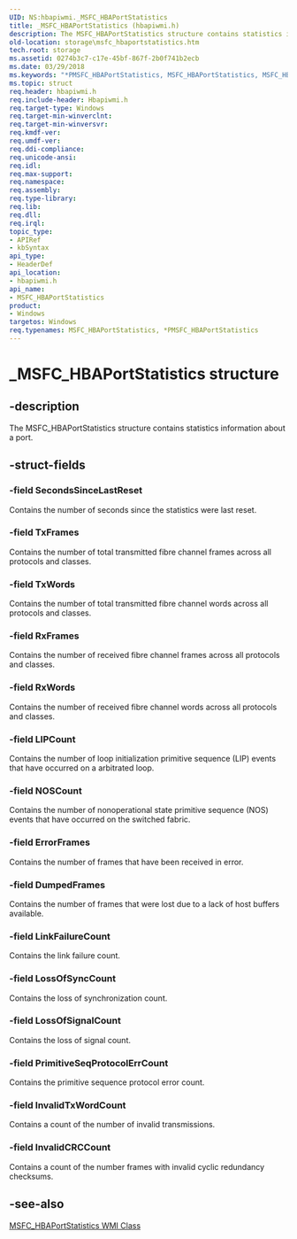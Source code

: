 ```yaml
---
UID: NS:hbapiwmi._MSFC_HBAPortStatistics
title: _MSFC_HBAPortStatistics (hbapiwmi.h)
description: The MSFC_HBAPortStatistics structure contains statistics information about a port.
old-location: storage\msfc_hbaportstatistics.htm
tech.root: storage
ms.assetid: 0274b3c7-c17e-45bf-867f-2b0f741b2ecb
ms.date: 03/29/2018
ms.keywords: "*PMSFC_HBAPortStatistics, MSFC_HBAPortStatistics, MSFC_HBAPortStatistics structure [Storage Devices], PMSFC_HBAPortStatistics, PMSFC_HBAPortStatistics structure pointer [Storage Devices], _MSFC_HBAPortStatistics, hbapiwmi/MSFC_HBAPortStatistics, hbapiwmi/PMSFC_HBAPortStatistics, storage.msfc_hbaportstatistics, structs-Fibre_93c56324-f8c5-4d43-815a-40ca9d44350d.xml"
ms.topic: struct
req.header: hbapiwmi.h
req.include-header: Hbapiwmi.h
req.target-type: Windows
req.target-min-winverclnt: 
req.target-min-winversvr: 
req.kmdf-ver: 
req.umdf-ver: 
req.ddi-compliance: 
req.unicode-ansi: 
req.idl: 
req.max-support: 
req.namespace: 
req.assembly: 
req.type-library: 
req.lib: 
req.dll: 
req.irql: 
topic_type:
- APIRef
- kbSyntax
api_type:
- HeaderDef
api_location:
- hbapiwmi.h
api_name:
- MSFC_HBAPortStatistics
product:
- Windows
targetos: Windows
req.typenames: MSFC_HBAPortStatistics, *PMSFC_HBAPortStatistics
---
```


# _MSFC_HBAPortStatistics structure


## -description


The MSFC_HBAPortStatistics structure contains statistics information about a port.


## -struct-fields




### -field SecondsSinceLastReset

Contains the number of seconds since the statistics were last reset.


### -field TxFrames

Contains the number of total transmitted fibre channel frames across all protocols and classes.


### -field TxWords

Contains the number of total transmitted fibre channel words across all protocols and classes.


### -field RxFrames

Contains the number of received fibre channel frames across all protocols and classes.


### -field RxWords

Contains the number of received fibre channel words across all protocols and classes.


### -field LIPCount

Contains the number of loop initialization primitive sequence (LIP) events that have occurred on a arbitrated loop.


### -field NOSCount

Contains the number of nonoperational state primitive sequence (NOS) events that have occurred on the switched fabric.


### -field ErrorFrames

Contains the number of frames that have been received in error.


### -field DumpedFrames

Contains the number of frames that were lost due to a lack of host buffers available.


### -field LinkFailureCount

Contains the link failure count. 


### -field LossOfSyncCount

Contains the loss of synchronization count. 


### -field LossOfSignalCount

Contains the loss of signal count. 


### -field PrimitiveSeqProtocolErrCount

Contains the primitive sequence protocol error count. 


### -field InvalidTxWordCount

Contains a count of the number of invalid transmissions. 


### -field InvalidCRCCount

Contains a count of the number frames with invalid cyclic redundancy checksums. 


## -see-also




<a href="https://msdn.microsoft.com/library/windows/hardware/ff562513">MSFC_HBAPortStatistics WMI Class</a>
 

 

